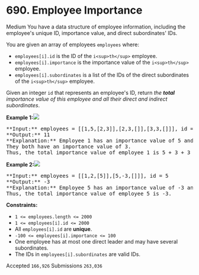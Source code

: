 # 690. Employee Importance

Medium
You have a data structure of employee information, including the employee's unique ID, importance value, and direct subordinates' IDs.

You are given an array of employees `employees` where:

* `employees[i].id` is the ID of the `i<sup>th</sup>` employee.
* `employees[i].importance` is the importance value of the `i<sup>th</sup>` employee.
* `employees[i].subordinates` is a list of the IDs of the direct subordinates of the `i<sup>th</sup>` employee.

Given an integer `id` that represents an employee's ID, return _the **total** importance value of this employee and all their direct and indirect subordinates_.

**Example 1:**![](https://assets.leetcode.com/uploads/2021/05/31/emp1-tree.jpg)

<pre>
**Input:** employees = [[1,5,[2,3]],[2,3,[]],[3,3,[]]], id = 1
**Output:** 11
**Explanation:** Employee 1 has an importance value of 5 and has two direct subordinates: employee 2 and employee 3.
They both have an importance value of 3.
Thus, the total importance value of employee 1 is 5 + 3 + 3 = 11.
</pre>

**Example 2:**![](https://assets.leetcode.com/uploads/2021/05/31/emp2-tree.jpg)

<pre>
**Input:** employees = [[1,2,[5]],[5,-3,[]]], id = 5
**Output:** -3
**Explanation:** Employee 5 has an importance value of -3 and has no direct subordinates.
Thus, the total importance value of employee 5 is -3.
</pre>

**Constraints:**

* `1 <= employees.length <= 2000`
* `1 <= employees[i].id <= 2000`
* All `employees[i].id` are **unique**.
* `-100 <= employees[i].importance <= 100`
* One employee has at most one direct leader and may have several subordinates.
* The IDs in `employees[i].subordinates` are valid IDs.

Accepted `166,926` Submissions `263,036`
